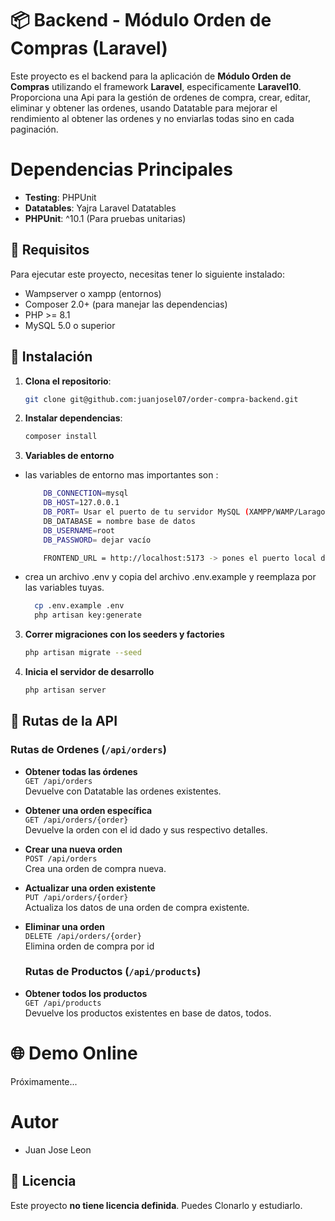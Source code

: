 # 📦 Backend - Módulo Orden de Compras (Laravel)

Este proyecto es el backend para la aplicación de **Módulo Orden de Compras** utilizando el framework **Laravel**, especificamente **Laravel10**. Proporciona una Api para la gestión de ordenes de compra, crear, editar, eliminar y obtener las ordenes, usando Datatable para mejorar el rendimiento al obtener las ordenes y no enviarlas todas sino en cada paginación.

# Dependencias Principales

-   **Testing**: PHPUnit
-   **Datatables**: Yajra Laravel Datatables
-   **PHPUnit**: ^10.1 (Para pruebas unitarias)

## 🔧 Requisitos

Para ejecutar este proyecto, necesitas tener lo siguiente instalado:

-   Wampserver o xampp (entornos)
-   Composer 2.0+ (para manejar las dependencias)
-   PHP >= 8.1
-   MySQL 5.0 o superior

## 🚀 Instalación

1. **Clona el repositorio**:

    ```bash
    git clone git@github.com:juanjosel07/order-compra-backend.git
    ```

2. **Instalar dependencias**:

    ```bash
    composer install
    ```

3. **Variables de entorno**

-   las variables de entorno mas importantes son :

    ```bash
    	DB_CONNECTION=mysql
    	DB_HOST=127.0.0.1
    	DB_PORT= Usar el puerto de tu servidor MySQL (XAMPP/WAMP/Laragon)
    	DB_DATABASE	= nombre base de datos
    	DB_USERNAME=root
    	DB_PASSWORD= dejar vacío

    	FRONTEND_URL = http://localhost:5173 -> pones el puerto local de tu frontend

    ```

-   crea un archivo .env y copia del archivo .env.example y reemplaza por las variables tuyas.

    ```bash
      cp .env.example .env
      php artisan key:generate
    ```

3. **Correr migraciones con los seeders y factories**

    ```bash
    php artisan migrate --seed
    ```

4. **Inicia el servidor de desarrollo**

    ```bash
    php artisan server
    ```

## 📡 Rutas de la API

### Rutas de Ordenes (`/api/orders`)

-   **Obtener todas las órdenes**  
    `GET /api/orders`  
    Devuelve con Datatable las ordenes existentes.

-   **Obtener una orden específica**  
    `GET /api/orders/{order}`  
    Devuelve la orden con el id dado y sus respectivo detalles.

-   **Crear una nueva orden**  
    `POST /api/orders`  
    Crea una orden de compra nueva.

-   **Actualizar una orden existente**  
    `PUT /api/orders/{order}`  
    Actualiza los datos de una orden de compra existente.

-   **Eliminar una orden**  
    `DELETE /api/orders/{order}`  
    Elimina orden de compra por id

    ### Rutas de Productos (`/api/products`)

-   **Obtener todos los productos**  
    `GET /api/products`  
    Devuelve los productos existentes en base de datos, todos.

# 🌐 Demo Online

Próximamente...

# Autor

-   Juan Jose Leon

## 📄 Licencia

Este proyecto **no tiene licencia definida**. Puedes Clonarlo y estudiarlo.
